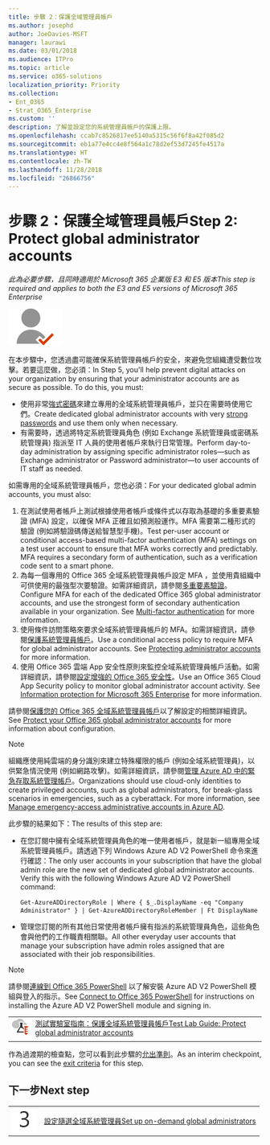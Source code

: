 ```yaml
---
title: 步驟 2：保護全域管理員帳戶
ms.author: josephd
author: JoeDavies-MSFT
manager: laurawi
ms.date: 03/01/2018
ms.audience: ITPro
ms.topic: article
ms.service: o365-solutions
localization_priority: Priority
ms.collection:
- Ent_O365
- Strat_O365_Enterprise
ms.custom: ''
description: 了解並設定您的系統管理員帳戶的保護上限。
ms.openlocfilehash: ccab7c8526817ee5140a5315c56f6f8a42f085d2
ms.sourcegitcommit: eb1a77e4cc4e8f564a1c78d2ef53d7245fe4517a
ms.translationtype: HT
ms.contentlocale: zh-TW
ms.lasthandoff: 11/28/2018
ms.locfileid: "26866756"
---
```

# <a name="step-2-protect-global-administrator-accounts"></a><span data-ttu-id="12e7c-103">步驟 2：保護全域管理員帳戶</span><span class="sxs-lookup"><span data-stu-id="12e7c-103">Step 2: Protect global administrator accounts</span></span>

<span data-ttu-id="12e7c-104">*此為必要步驟，且同時適用於 Microsoft 365 企業版 E3 和 E5 版本*</span><span class="sxs-lookup"><span data-stu-id="12e7c-104">*This step is required and applies to both the E3 and E5 versions of Microsoft 365 Enterprise*</span></span>

![](./media/deploy-foundation-infrastructure/identity_icon-small.png)

<span data-ttu-id="12e7c-p101">在本步驟中，您透過盡可能確保系統管理員帳戶的安全，來避免您組織遭受數位攻擊。若要這麼做，您必須：</span><span class="sxs-lookup"><span data-stu-id="12e7c-p101">In Step 5, you'll help prevent digital attacks on your organization by ensuring that your administrator accounts are as secure as possible. To do this, you must:</span></span>

- <span data-ttu-id="12e7c-107">使用非常[強式密碼](https://support.microsoft.com//help/4026406/microsoft-account-create-a-strong-password)來建立專用的全域系統管理員帳戶，並只在需要時使用它們。</span><span class="sxs-lookup"><span data-stu-id="12e7c-107">Create dedicated global administrator accounts with very [strong passwords](https://support.microsoft.com//help/4026406/microsoft-account-create-a-strong-password) and use them only when necessary.</span></span>
- <span data-ttu-id="12e7c-108">有需要時，透過將特定系統管理員角色 (例如 Exchange 系統管理員或密碼系統管理員) 指派至 IT 人員的使用者帳戶來執行日常管理。</span><span class="sxs-lookup"><span data-stu-id="12e7c-108">Perform day-to-day administration by assigning specific administrator roles—such as Exchange administrator or Password administrator—to user accounts of IT staff as needed.</span></span>

<span data-ttu-id="12e7c-109">如需專用的全域系統管理員帳戶，您也必須：</span><span class="sxs-lookup"><span data-stu-id="12e7c-109">For your dedicated global admin accounts, you must also:</span></span>

1. <span data-ttu-id="12e7c-p102">在測試使用者帳戶上測試根據使用者帳戶或條件式以存取為基礎的多重要素驗證 (MFA) 設定，以確保 MFA 正確且如預測般運作。MFA 需要第二種形式的驗證 (例如將驗證碼傳送給智慧型手機)。</span><span class="sxs-lookup"><span data-stu-id="12e7c-p102">Test per-user account or conditional access-based multi-factor authentication (MFA) settings on a test user account to ensure that MFA works correctly and predictably. MFA requires a secondary form of authentication, such as a verification code sent to a smart phone.</span></span>
2. <span data-ttu-id="12e7c-p103">為每一個專用的 Office 365 全域系統管理員帳戶設定 MFA ，並使用貴組織中可供使用的最強型次要驗證。如需詳細資訊，請參閱[多重要素驗證](identity-multi-factor-authentication.md)。</span><span class="sxs-lookup"><span data-stu-id="12e7c-p103">Configure MFA for each of the dedicated Office 365 global administrator accounts, and use the strongest form of secondary authentication available in your organization. See [Multi-factor authentication](identity-multi-factor-authentication.md) for more information.</span></span>
2. <span data-ttu-id="12e7c-p104">使用條件訪問策略來要求全域系統管理員帳戶的 MFA。如需詳細資訊，請參閱[保護系統管理員帳戶](identity-access-prerequisites.md#protecting-administrator-accounts)。</span><span class="sxs-lookup"><span data-stu-id="12e7c-p104">Use a conditional access policy to require MFA for global administrator accounts. See [Protecting administrator accounts](identity-access-prerequisites.md#protecting-administrator-accounts) for more information.</span></span>
4. <span data-ttu-id="12e7c-p105">使用 Office 365 雲端 App 安全性原則來監控全域系統管理員帳戶活動。如需詳細資訊，請參閱[設定增強的 Office 365 安全性](infoprotect-configure-increased-security-office-365.md)。</span><span class="sxs-lookup"><span data-stu-id="12e7c-p105">Use an Office 365 Cloud App Security policy to monitor global administrator account activity. See [Information protection for Microsoft 365 Enterprise](infoprotect-configure-increased-security-office-365.md) for more information.</span></span>

<span data-ttu-id="12e7c-118">請參閱[保護您的 Office 365 全域系統管理員帳戶](https://docs.microsoft.com/office365/enterprise/protect-your-global-administrator-accounts)以了解設定的相關詳細資訊。</span><span class="sxs-lookup"><span data-stu-id="12e7c-118">See [Protect your Office 365 global administrator accounts](https://docs.microsoft.com/office365/enterprise/protect-your-global-administrator-accounts) for more information about configuration.</span></span>

> [!Note]
> <span data-ttu-id="12e7c-p106">組織應使用純雲端的身分識別來建立特殊權限的帳戶 (例如全域系統管理員)，以供緊急情況使用 (例如網路攻擊)。如需詳細資訊，請參閱[管理 Azure AD 中的緊急存取系統管理帳戶](https://docs.microsoft.com/azure/active-directory/users-groups-roles/directory-emergency-access)。</span><span class="sxs-lookup"><span data-stu-id="12e7c-p106">Organizations should use cloud-only identities to create privileged accounts, such as global administrators, for break-glass scenarios in emergencies, such as a cyberattack. For more information, see [Manage emergency-access administrative accounts in Azure AD](https://docs.microsoft.com/azure/active-directory/users-groups-roles/directory-emergency-access).</span></span>

<span data-ttu-id="12e7c-121">此步驟的結果如下：</span><span class="sxs-lookup"><span data-stu-id="12e7c-121">The results of this step are:</span></span>

- <span data-ttu-id="12e7c-p107">在您訂閱中擁有全域系統管理員角色的唯一使用者帳戶，就是新一組專用全域系統管理員帳戶。請透過下列 Windows Azure AD V2 PowerShell 命令來進行確認：</span><span class="sxs-lookup"><span data-stu-id="12e7c-p107">The only user accounts in your subscription that have the global admin role are the new set of dedicated global administrator accounts. Verify this with the following Windows Azure AD V2 PowerShell command:</span></span> 
  ```
  Get-AzureADDirectoryRole | Where { $_.DisplayName -eq "Company Administrator" } | Get-AzureADDirectoryRoleMember | Ft DisplayName
  ```
- <span data-ttu-id="12e7c-124">管理您訂閱的所有其他日常使用者帳戶擁有指派的系統管理員角色，這些角色會與他們的工作職責相關聯。</span><span class="sxs-lookup"><span data-stu-id="12e7c-124">All other everyday user accounts that manage your subscription have admin roles assigned that are associated with their job responsibilities.</span></span>

> [!Note]
> <span data-ttu-id="12e7c-125">請參閱[連線到 Office 365 PowerShell](https://docs.microsoft.com/office365/enterprise/powershell/connect-to-office-365-powershell) 以了解安裝 Azure AD V2 PowerShell 模組與登入的指示。</span><span class="sxs-lookup"><span data-stu-id="12e7c-125">See [Connect to Office 365 PowerShell](https://docs.microsoft.com/office365/enterprise/powershell/connect-to-office-365-powershell) for instructions on installing the Azure AD V2 PowerShell module and signing in.</span></span>

|||
|:-------|:-----|
|![Microsoft Cloud 的測試實驗室指南](media/m365-enterprise-test-lab-guides/cloud-tlg-icon-small.png)| [<span data-ttu-id="12e7c-127">測試實驗室指南：保護全域系統管理員帳戶</span><span class="sxs-lookup"><span data-stu-id="12e7c-127">Test Lab Guide: Protect global administrator accounts</span></span>](protect-global-administrator-accounts-microsoft-365-test-environment.md) |
|||

<span data-ttu-id="12e7c-128">作為過渡期的檢查點，您可以看到此步驟的[允出準則](identity-exit-criteria.md#crit-identity-global-admin)。</span><span class="sxs-lookup"><span data-stu-id="12e7c-128">As an interim checkpoint, you can see the [exit criteria](identity-exit-criteria.md#crit-identity-global-admin) for this step.</span></span>

## <a name="next-step"></a><span data-ttu-id="12e7c-129">下一步</span><span class="sxs-lookup"><span data-stu-id="12e7c-129">Next step</span></span>

|||
|:-------|:-----|
|![](./media/stepnumbers/Step3.png)| [<span data-ttu-id="12e7c-130">設定隨選全域系統管理員</span><span class="sxs-lookup"><span data-stu-id="12e7c-130">Set up on-demand global administrators</span></span>](identity-privileged-identity-management.md) |

